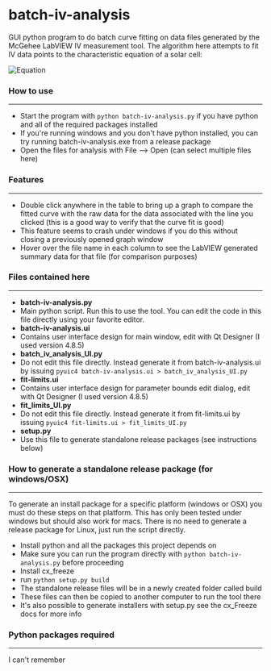 batch-iv-analysis
=================

GUI python program to do batch curve fitting on data files generated by the McGehee LabVIEW IV measurement tool. The algorithm here attempts to fit IV data points to the characteristic equation of a solar cell:  

![Equation](http://upload.wikimedia.org/math/4/7/d/47d17d3c2fe8840d0b3181860bd22f0a.png)


### How to use
---
- Start the program with `python batch-iv-analysis.py` if you have python and all of the required packages installed
 - If you're running windows and you don't have python installed, you can try running batch-iv-analysis.exe from a release package
- Open the files for analysis with File --> Open (can select multiple files here) 

### Features
---
- Double click anywhere in the table to bring up a graph to compare the fitted curve with the raw data for the data associated with the line you clicked (this is a good way to verify that the curve fit is good)
 - This feature seems to crash under windows if you do this without closing a previously opened graph window
- Hover over the file name in each column to see the LabVIEW generated summary data for that file (for comparison purposes)

### Files contained here
---
- **batch-iv-analysis.py**
 - Main python script. Run this to use the tool. You can edit the code in this file directly using your favorite editor.
- **batch-iv-analysis.ui**
 - Contains user interface design for main window, edit with Qt Designer (I used version 4.8.5)
- **batch_iv_analysis_UI.py**
 - Do not edit this file directly. Instead generate it from batch-iv-analysis.ui by issuing `pyuic4 batch-iv-analysis.ui > batch_iv_analysis_UI.py`
- **fit-limits.ui**
 - Contains user interface design for parameter bounds edit dialog, edit with Qt Designer (I used version 4.8.5)
- **fit_limits_UI.py**
 - Do not edit this file directly. Instead generate it from fit-limits.ui by issuing `pyuic4 fit-limits.ui > fit_limits_UI.py`
- **setup.py**
 - Use this file to generate standalone release packages (see instructions below)

### How to generate a standalone release package (for windows/OSX)
---
To generate an install package for a specific platform (windows or OSX) you must do these steps on that platform. This has only been tested under windows but should also work for macs. There is no need to generate a release package for Linux, just run the script directly.
- Install python and all the packages this project depends on
 - Make sure you can run the program directly with `python batch-iv-analysis.py` before proceeding
- Install cx_freeze
- run `python setup.py build`
- The standalone release files will be in a newly created folder called build
 - These files can then be copied to another computer to run the tool there
- It's also possible to generate installers with setup.py see the cx_Freeze docs for more info

### Python packages required
---
I can't remember
